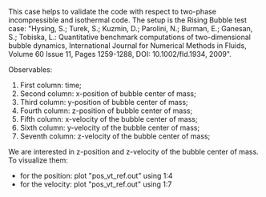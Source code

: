 This case helps to validate the code with respect to two-phase incompressible and isothermal code. The setup is the Rising Bubble test case: "Hysing, S.; Turek, S.; Kuzmin, D.; Parolini, N.; Burman, E.; Ganesan, S.; Tobiska, L.: Quantitative benchmark computations of two-dimensional bubble dynamics, International Journal for Numerical Methods in Fluids, Volume 60 Issue 11, Pages 1259-1288, DOI: 10.1002/fld.1934, 2009".

Observables:
1. First column: time;
2. Second column: x-position of bubble center of mass;
3. Third column: y-position of bubble center of mass;
4. Fourth column: z-position of bubble center of mass;
5. Fifth column: x-velocity of the bubble center of mass;
6. Sixth column: y-velocity of the bubble center of mass;
7. Seventh column: z-velocity of the bubble center of mass;

We are interested in z-position and z-velocity of the bubble center of mass. To visualize them:

  * for the position: plot "pos_vt_ref.out" using 1:4
  * for the velocity: plot "pos_vt_ref.out" using 1:7
